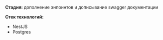 **Стадия:** дополнение энпоинтов и дописывание swagger документации

**Стек технологий:**
- NestJS
- Postgres
